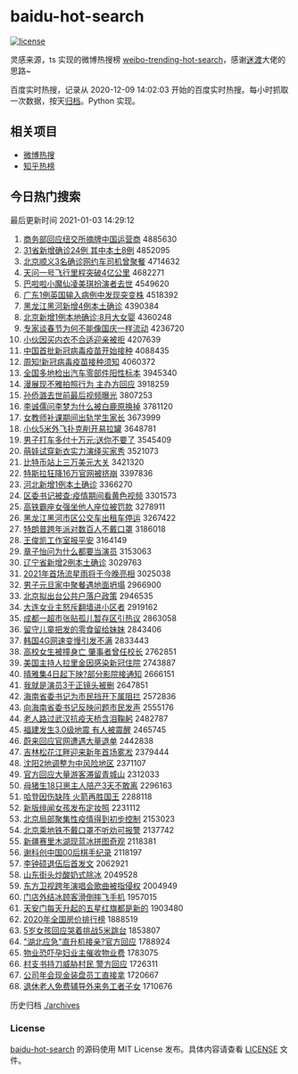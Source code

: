 # baidu-hot-search

[![license](https://img.shields.io/github/license/Arrackisarookie/baidu-hot-search)](https://github.com/Arrackisarookie/baidu-hot-search/blob/master/LICENSE)

灵感来源，ts 实现的微博热搜榜 [weibo-trending-hot-search](https://github.com/justjavac/weibo-trending-hot-search)，感谢[迷渡](https://github.com/justjavac)大佬的思路~

百度实时热搜，记录从 2020-12-09 14:02:03 开始的百度实时热搜。每小时抓取一次数据，按天[归档](./archives)。Python 实现。

## 相关项目
+ [微博热搜](https://github.com/Arrackisarookie/weibo-hot-search)
+ [知乎热榜](https://github.com/Arrackisarookie/zhihu-top-search)

## 今日热门搜索

<!-- Rank Begin -->

最后更新时间 2021-01-03 14:29:12

1. [商务部回应纽交所摘牌中国运营商](http://www.baidu.com/baidu?cl=3&tn=SE_baiduhomet8_jmjb7mjw&rsv_dl=fyb_top&fr=top1000&wd=%C9%CC%CE%F1%B2%BF%BB%D8%D3%A6%C5%A6%BD%BB%CB%F9%D5%AA%C5%C6%D6%D0%B9%FA%D4%CB%D3%AA%C9%CC) 4885630
1. [31省新增确诊24例 其中本土8例](http://www.baidu.com/baidu?cl=3&tn=SE_baiduhomet8_jmjb7mjw&rsv_dl=fyb_top&fr=top1000&wd=31%CA%A1%D0%C2%D4%F6%C8%B7%D5%EF24%C0%FD%20%C6%E4%D6%D0%B1%BE%CD%C18%C0%FD) 4852095
1. [北京顺义3名确诊网约车司机曾聚餐](http://www.baidu.com/baidu?cl=3&tn=SE_baiduhomet8_jmjb7mjw&rsv_dl=fyb_top&fr=top1000&wd=%B1%B1%BE%A9%CB%B3%D2%E53%C3%FB%C8%B7%D5%EF%CD%F8%D4%BC%B3%B5%CB%BE%BB%FA%D4%F8%BE%DB%B2%CD) 4714632
1. [天问一号飞行里程突破4亿公里](http://www.baidu.com/baidu?cl=3&tn=SE_baiduhomet8_jmjb7mjw&rsv_dl=fyb_top&fr=top1000&wd=%CC%EC%CE%CA%D2%BB%BA%C5%B7%C9%D0%D0%C0%EF%B3%CC%CD%BB%C6%C64%D2%DA%B9%AB%C0%EF) 4682271
1. [巴啦啦小魔仙凌美琪扮演者去世](http://www.baidu.com/baidu?cl=3&tn=SE_baiduhomet8_jmjb7mjw&rsv_dl=fyb_top&fr=top1000&wd=%B0%CD%C0%B2%C0%B2%D0%A1%C4%A7%CF%C9%C1%E8%C3%C0%E7%F7%B0%E7%D1%DD%D5%DF%C8%A5%CA%C0) 4549620
1. [广东1例英国输入病例中发现突变株](http://www.baidu.com/baidu?cl=3&tn=SE_baiduhomet8_jmjb7mjw&rsv_dl=fyb_top&fr=top1000&wd=%B9%E3%B6%AB1%C0%FD%D3%A2%B9%FA%CA%E4%C8%EB%B2%A1%C0%FD%D6%D0%B7%A2%CF%D6%CD%BB%B1%E4%D6%EA) 4518392
1. [黑龙江黑河新增4例本土确诊](http://www.baidu.com/baidu?cl=3&tn=SE_baiduhomet8_jmjb7mjw&rsv_dl=fyb_top&fr=top1000&wd=%BA%DA%C1%FA%BD%AD%BA%DA%BA%D3%D0%C2%D4%F64%C0%FD%B1%BE%CD%C1%C8%B7%D5%EF) 4390384
1. [北京新增1例本地确诊:8月大女婴](http://www.baidu.com/baidu?cl=3&tn=SE_baiduhomet8_jmjb7mjw&rsv_dl=fyb_top&fr=top1000&wd=%B1%B1%BE%A9%D0%C2%D4%F61%C0%FD%B1%BE%B5%D8%C8%B7%D5%EF%3A8%D4%C2%B4%F3%C5%AE%D3%A4) 4360248
1. [专家谈春节为何不能像国庆一样流动](http://www.baidu.com/baidu?cl=3&tn=SE_baiduhomet8_jmjb7mjw&rsv_dl=fyb_top&fr=top1000&wd=%D7%A8%BC%D2%CC%B8%B4%BA%BD%DA%CE%AA%BA%CE%B2%BB%C4%DC%CF%F1%B9%FA%C7%EC%D2%BB%D1%F9%C1%F7%B6%AF) 4236720
1. [小伙因买内衣不合适迎亲被拒](http://www.baidu.com/baidu?cl=3&tn=SE_baiduhomet8_jmjb7mjw&rsv_dl=fyb_top&fr=top1000&wd=%D0%A1%BB%EF%D2%F2%C2%F2%C4%DA%D2%C2%B2%BB%BA%CF%CA%CA%D3%AD%C7%D7%B1%BB%BE%DC) 4207639
1. [中国首批新冠病毒疫苗开始接种](http://www.baidu.com/baidu?cl=3&tn=SE_baiduhomet8_jmjb7mjw&rsv_dl=fyb_top&fr=top1000&wd=%D6%D0%B9%FA%CA%D7%C5%FA%D0%C2%B9%DA%B2%A1%B6%BE%D2%DF%C3%E7%BF%AA%CA%BC%BD%D3%D6%D6) 4088435
1. [周知!新冠病毒疫苗接种须知](http://www.baidu.com/baidu?cl=3&tn=SE_baiduhomet8_jmjb7mjw&rsv_dl=fyb_top&fr=top1000&wd=%D6%DC%D6%AA%21%D0%C2%B9%DA%B2%A1%B6%BE%D2%DF%C3%E7%BD%D3%D6%D6%D0%EB%D6%AA) 4060372
1. [全国多地检出汽车零部件阳性标本](http://www.baidu.com/baidu?cl=3&tn=SE_baiduhomet8_jmjb7mjw&rsv_dl=fyb_top&fr=top1000&wd=%C8%AB%B9%FA%B6%E0%B5%D8%BC%EC%B3%F6%C6%FB%B3%B5%C1%E3%B2%BF%BC%FE%D1%F4%D0%D4%B1%EA%B1%BE) 3945340
1. [漫展现不雅拍照行为 主办方回应](http://www.baidu.com/baidu?cl=3&tn=SE_baiduhomet8_jmjb7mjw&rsv_dl=fyb_top&fr=top1000&wd=%C2%FE%D5%B9%CF%D6%B2%BB%D1%C5%C5%C4%D5%D5%D0%D0%CE%AA%20%D6%F7%B0%EC%B7%BD%BB%D8%D3%A6) 3918259
1. [孙侨潞去世前最后视频曝光](http://www.baidu.com/baidu?cl=3&tn=SE_baiduhomet8_jmjb7mjw&rsv_dl=fyb_top&fr=top1000&wd=%CB%EF%C7%C8%C2%BA%C8%A5%CA%C0%C7%B0%D7%EE%BA%F3%CA%D3%C6%B5%C6%D8%B9%E2) 3807253
1. [李诚儒问李梦为什么被白鹿原换掉](http://www.baidu.com/baidu?cl=3&tn=SE_baiduhomet8_jmjb7mjw&rsv_dl=fyb_top&fr=top1000&wd=%C0%EE%B3%CF%C8%E5%CE%CA%C0%EE%C3%CE%CE%AA%CA%B2%C3%B4%B1%BB%B0%D7%C2%B9%D4%AD%BB%BB%B5%F4) 3781120
1. [女教师补课期间出轨学生家长](http://www.baidu.com/baidu?cl=3&tn=SE_baiduhomet8_jmjb7mjw&rsv_dl=fyb_top&fr=top1000&wd=%C5%AE%BD%CC%CA%A6%B2%B9%BF%CE%C6%DA%BC%E4%B3%F6%B9%EC%D1%A7%C9%FA%BC%D2%B3%A4) 3673999
1. [小伙5米外飞扑克削开易拉罐](http://www.baidu.com/baidu?cl=3&tn=SE_baiduhomet8_jmjb7mjw&rsv_dl=fyb_top&fr=top1000&wd=%D0%A1%BB%EF5%C3%D7%CD%E2%B7%C9%C6%CB%BF%CB%CF%F7%BF%AA%D2%D7%C0%AD%B9%DE) 3648781
1. [男子打车多付十万元:送你不要了](http://www.baidu.com/baidu?cl=3&tn=SE_baiduhomet8_jmjb7mjw&rsv_dl=fyb_top&fr=top1000&wd=%C4%D0%D7%D3%B4%F2%B3%B5%B6%E0%B8%B6%CA%AE%CD%F2%D4%AA%3A%CB%CD%C4%E3%B2%BB%D2%AA%C1%CB) 3545409
1. [萌娃试穿新衣实力演绎买家秀](http://www.baidu.com/baidu?cl=3&tn=SE_baiduhomet8_jmjb7mjw&rsv_dl=fyb_top&fr=top1000&wd=%C3%C8%CD%DE%CA%D4%B4%A9%D0%C2%D2%C2%CA%B5%C1%A6%D1%DD%D2%EF%C2%F2%BC%D2%D0%E3) 3521073
1. [比特币站上三万美元大关](http://www.baidu.com/baidu?cl=3&tn=SE_baiduhomet8_jmjb7mjw&rsv_dl=fyb_top&fr=top1000&wd=%B1%C8%CC%D8%B1%D2%D5%BE%C9%CF%C8%FD%CD%F2%C3%C0%D4%AA%B4%F3%B9%D8) 3421320
1. [特斯拉狂降16万官网被挤崩](http://www.baidu.com/baidu?cl=3&tn=SE_baiduhomet8_jmjb7mjw&rsv_dl=fyb_top&fr=top1000&wd=%CC%D8%CB%B9%C0%AD%BF%F1%BD%B516%CD%F2%B9%D9%CD%F8%B1%BB%BC%B7%B1%C0) 3397836
1. [河北新增1例本土确诊](http://www.baidu.com/baidu?cl=3&tn=SE_baiduhomet8_jmjb7mjw&rsv_dl=fyb_top&fr=top1000&wd=%BA%D3%B1%B1%D0%C2%D4%F61%C0%FD%B1%BE%CD%C1%C8%B7%D5%EF) 3366270
1. [区委书记被查:疫情期间看黄色视频](http://www.baidu.com/baidu?cl=3&tn=SE_baiduhomet8_jmjb7mjw&rsv_dl=fyb_top&fr=top1000&wd=%C7%F8%CE%AF%CA%E9%BC%C7%B1%BB%B2%E9%3A%D2%DF%C7%E9%C6%DA%BC%E4%BF%B4%BB%C6%C9%AB%CA%D3%C6%B5) 3301573
1. [高铁霸座女强坐他人座位被罚款](http://www.baidu.com/baidu?cl=3&tn=SE_baiduhomet8_jmjb7mjw&rsv_dl=fyb_top&fr=top1000&wd=%B8%DF%CC%FA%B0%D4%D7%F9%C5%AE%C7%BF%D7%F8%CB%FB%C8%CB%D7%F9%CE%BB%B1%BB%B7%A3%BF%EE) 3278911
1. [黑龙江黑河市区公交车出租车停运](http://www.baidu.com/baidu?cl=3&tn=SE_baiduhomet8_jmjb7mjw&rsv_dl=fyb_top&fr=top1000&wd=%BA%DA%C1%FA%BD%AD%BA%DA%BA%D3%CA%D0%C7%F8%B9%AB%BD%BB%B3%B5%B3%F6%D7%E2%B3%B5%CD%A3%D4%CB) 3267422
1. [特朗普跨年派对数百人不戴口罩](http://www.baidu.com/baidu?cl=3&tn=SE_baiduhomet8_jmjb7mjw&rsv_dl=fyb_top&fr=top1000&wd=%CC%D8%C0%CA%C6%D5%BF%E7%C4%EA%C5%C9%B6%D4%CA%FD%B0%D9%C8%CB%B2%BB%B4%F7%BF%DA%D5%D6) 3186018
1. [王俊凯工作室报平安](http://www.baidu.com/baidu?cl=3&tn=SE_baiduhomet8_jmjb7mjw&rsv_dl=fyb_top&fr=top1000&wd=%CD%F5%BF%A1%BF%AD%B9%A4%D7%F7%CA%D2%B1%A8%C6%BD%B0%B2) 3164149
1. [章子怡问为什么都要当演员](http://www.baidu.com/baidu?cl=3&tn=SE_baiduhomet8_jmjb7mjw&rsv_dl=fyb_top&fr=top1000&wd=%D5%C2%D7%D3%E2%F9%CE%CA%CE%AA%CA%B2%C3%B4%B6%BC%D2%AA%B5%B1%D1%DD%D4%B1) 3153063
1. [辽宁省新增2例本土确诊](http://www.baidu.com/baidu?cl=3&tn=SE_baiduhomet8_jmjb7mjw&rsv_dl=fyb_top&fr=top1000&wd=%C1%C9%C4%FE%CA%A1%D0%C2%D4%F62%C0%FD%B1%BE%CD%C1%C8%B7%D5%EF) 3029763
1. [2021年首场流星雨将于今晚亮相](http://www.baidu.com/baidu?cl=3&tn=SE_baiduhomet8_jmjb7mjw&rsv_dl=fyb_top&fr=top1000&wd=2021%C4%EA%CA%D7%B3%A1%C1%F7%D0%C7%D3%EA%BD%AB%D3%DA%BD%F1%CD%ED%C1%C1%CF%E0) 3025038
1. [男子元旦家中聚餐遇地面坍塌](http://www.baidu.com/baidu?cl=3&tn=SE_baiduhomet8_jmjb7mjw&rsv_dl=fyb_top&fr=top1000&wd=%C4%D0%D7%D3%D4%AA%B5%A9%BC%D2%D6%D0%BE%DB%B2%CD%D3%F6%B5%D8%C3%E6%CC%AE%CB%FA) 2966900
1. [北京拟出台公共户落户政策](http://www.baidu.com/baidu?cl=3&tn=SE_baiduhomet8_jmjb7mjw&rsv_dl=fyb_top&fr=top1000&wd=%B1%B1%BE%A9%C4%E2%B3%F6%CC%A8%B9%AB%B9%B2%BB%A7%C2%E4%BB%A7%D5%FE%B2%DF) 2946535
1. [大连女业主怒斥翻墙进小区者](http://www.baidu.com/baidu?cl=3&tn=SE_baiduhomet8_jmjb7mjw&rsv_dl=fyb_top&fr=top1000&wd=%B4%F3%C1%AC%C5%AE%D2%B5%D6%F7%C5%AD%B3%E2%B7%AD%C7%BD%BD%F8%D0%A1%C7%F8%D5%DF) 2919162
1. [成都一超市张贴孤儿暂存区引热议](http://www.baidu.com/baidu?cl=3&tn=SE_baiduhomet8_jmjb7mjw&rsv_dl=fyb_top&fr=top1000&wd=%B3%C9%B6%BC%D2%BB%B3%AC%CA%D0%D5%C5%CC%F9%B9%C2%B6%F9%D4%DD%B4%E6%C7%F8%D2%FD%C8%C8%D2%E9) 2863058
1. [留守儿童把发的零食留给妹妹](http://www.baidu.com/baidu?cl=3&tn=SE_baiduhomet8_jmjb7mjw&rsv_dl=fyb_top&fr=top1000&wd=%C1%F4%CA%D8%B6%F9%CD%AF%B0%D1%B7%A2%B5%C4%C1%E3%CA%B3%C1%F4%B8%F8%C3%C3%C3%C3) 2843406
1. [韩国4G网速变慢引发不满](http://www.baidu.com/baidu?cl=3&tn=SE_baiduhomet8_jmjb7mjw&rsv_dl=fyb_top&fr=top1000&wd=%BA%AB%B9%FA4G%CD%F8%CB%D9%B1%E4%C2%FD%D2%FD%B7%A2%B2%BB%C2%FA) 2833443
1. [高校女生被撞身亡 肇事者曾任校长](http://www.baidu.com/baidu?cl=3&tn=SE_baiduhomet8_jmjb7mjw&rsv_dl=fyb_top&fr=top1000&wd=%B8%DF%D0%A3%C5%AE%C9%FA%B1%BB%D7%B2%C9%ED%CD%F6%20%D5%D8%CA%C2%D5%DF%D4%F8%C8%CE%D0%A3%B3%A4) 2762851
1. [美国主持人拉里金因感染新冠住院](http://www.baidu.com/baidu?cl=3&tn=SE_baiduhomet8_jmjb7mjw&rsv_dl=fyb_top&fr=top1000&wd=%C3%C0%B9%FA%D6%F7%B3%D6%C8%CB%C0%AD%C0%EF%BD%F0%D2%F2%B8%D0%C8%BE%D0%C2%B9%DA%D7%A1%D4%BA) 2743887
1. [晴雅集4日起下映?部分影院接通知](http://www.baidu.com/baidu?cl=3&tn=SE_baiduhomet8_jmjb7mjw&rsv_dl=fyb_top&fr=top1000&wd=%C7%E7%D1%C5%BC%AF4%C8%D5%C6%F0%CF%C2%D3%B3%3F%B2%BF%B7%D6%D3%B0%D4%BA%BD%D3%CD%A8%D6%AA) 2666151
1. [我就是演员3于正镜头被删](http://www.baidu.com/baidu?cl=3&tn=SE_baiduhomet8_jmjb7mjw&rsv_dl=fyb_top&fr=top1000&wd=%CE%D2%BE%CD%CA%C7%D1%DD%D4%B13%D3%DA%D5%FD%BE%B5%CD%B7%B1%BB%C9%BE) 2647851
1. [海南省委书记为市民挡开下属阻拦](http://www.baidu.com/baidu?cl=3&tn=SE_baiduhomet8_jmjb7mjw&rsv_dl=fyb_top&fr=top1000&wd=%BA%A3%C4%CF%CA%A1%CE%AF%CA%E9%BC%C7%CE%AA%CA%D0%C3%F1%B5%B2%BF%AA%CF%C2%CA%F4%D7%E8%C0%B9) 2572836
1. [向海南省委书记反映问题市民发声](http://www.baidu.com/baidu?cl=3&tn=SE_baiduhomet8_jmjb7mjw&rsv_dl=fyb_top&fr=top1000&wd=%CF%F2%BA%A3%C4%CF%CA%A1%CE%AF%CA%E9%BC%C7%B7%B4%D3%B3%CE%CA%CC%E2%CA%D0%C3%F1%B7%A2%C9%F9) 2555176
1. [老人路过武汉抗疫天桥含泪鞠躬](http://www.baidu.com/baidu?cl=3&tn=SE_baiduhomet8_jmjb7mjw&rsv_dl=fyb_top&fr=top1000&wd=%C0%CF%C8%CB%C2%B7%B9%FD%CE%E4%BA%BA%BF%B9%D2%DF%CC%EC%C7%C5%BA%AC%C0%E1%BE%CF%B9%AA) 2482787
1. [福建发生3.0级地震 有人被震醒](http://www.baidu.com/baidu?cl=3&tn=SE_baiduhomet8_jmjb7mjw&rsv_dl=fyb_top&fr=top1000&wd=%B8%A3%BD%A8%B7%A2%C9%FA3.0%BC%B6%B5%D8%D5%F0%20%D3%D0%C8%CB%B1%BB%D5%F0%D0%D1) 2465745
1. [蔚来回应官网遭遇大量退单](http://www.baidu.com/baidu?cl=3&tn=SE_baiduhomet8_jmjb7mjw&rsv_dl=fyb_top&fr=top1000&wd=%CE%B5%C0%B4%BB%D8%D3%A6%B9%D9%CD%F8%D4%E2%D3%F6%B4%F3%C1%BF%CD%CB%B5%A5) 2442838
1. [吉林松花江畔迎来新年首场雾凇](http://www.baidu.com/baidu?cl=3&tn=SE_baiduhomet8_jmjb7mjw&rsv_dl=fyb_top&fr=top1000&wd=%BC%AA%C1%D6%CB%C9%BB%A8%BD%AD%C5%CF%D3%AD%C0%B4%D0%C2%C4%EA%CA%D7%B3%A1%CE%ED%DA%A1) 2379444
1. [沈阳2地调整为中风险地区](http://www.baidu.com/baidu?cl=3&tn=SE_baiduhomet8_jmjb7mjw&rsv_dl=fyb_top&fr=top1000&wd=%C9%F2%D1%F42%B5%D8%B5%F7%D5%FB%CE%AA%D6%D0%B7%E7%CF%D5%B5%D8%C7%F8) 2371107
1. [官方回应大量游客滞留青城山](http://www.baidu.com/baidu?cl=3&tn=SE_baiduhomet8_jmjb7mjw&rsv_dl=fyb_top&fr=top1000&wd=%B9%D9%B7%BD%BB%D8%D3%A6%B4%F3%C1%BF%D3%CE%BF%CD%D6%CD%C1%F4%C7%E0%B3%C7%C9%BD) 2312033
1. [母猪生18只崽主人陪产3天不敢离](http://www.baidu.com/baidu?cl=3&tn=SE_baiduhomet8_jmjb7mjw&rsv_dl=fyb_top&fr=top1000&wd=%C4%B8%D6%ED%C9%FA18%D6%BB%E1%CC%D6%F7%C8%CB%C5%E3%B2%FA3%CC%EC%B2%BB%B8%D2%C0%EB) 2296163
1. [哈登因伤缺阵 火箭再胜国王](http://www.baidu.com/baidu?cl=3&tn=SE_baiduhomet8_jmjb7mjw&rsv_dl=fyb_top&fr=top1000&wd=%B9%FE%B5%C7%D2%F2%C9%CB%C8%B1%D5%F3%20%BB%F0%BC%FD%D4%D9%CA%A4%B9%FA%CD%F5) 2288118
1. [新版绯闻女孩发布定妆照](http://www.baidu.com/baidu?cl=3&tn=SE_baiduhomet8_jmjb7mjw&rsv_dl=fyb_top&fr=top1000&wd=%D0%C2%B0%E6%E7%B3%CE%C5%C5%AE%BA%A2%B7%A2%B2%BC%B6%A8%D7%B1%D5%D5) 2231112
1. [北京局部聚集性疫情得到初步控制](http://www.baidu.com/baidu?cl=3&tn=SE_baiduhomet8_jmjb7mjw&rsv_dl=fyb_top&fr=top1000&wd=%B1%B1%BE%A9%BE%D6%B2%BF%BE%DB%BC%AF%D0%D4%D2%DF%C7%E9%B5%C3%B5%BD%B3%F5%B2%BD%BF%D8%D6%C6) 2153023
1. [北京乘地铁不戴口罩不听劝可报警](http://www.baidu.com/baidu?cl=3&tn=SE_baiduhomet8_jmjb7mjw&rsv_dl=fyb_top&fr=top1000&wd=%B1%B1%BE%A9%B3%CB%B5%D8%CC%FA%B2%BB%B4%F7%BF%DA%D5%D6%B2%BB%CC%FD%C8%B0%BF%C9%B1%A8%BE%AF) 2137742
1. [新疆赛里木湖现蓝冰拼图奇观](http://www.baidu.com/baidu?cl=3&tn=SE_baiduhomet8_jmjb7mjw&rsv_dl=fyb_top&fr=top1000&wd=%D0%C2%BD%AE%C8%FC%C0%EF%C4%BE%BA%FE%CF%D6%C0%B6%B1%F9%C6%B4%CD%BC%C6%E6%B9%DB) 2118381
1. [谢科创中国00后棋手纪录](http://www.baidu.com/baidu?cl=3&tn=SE_baiduhomet8_jmjb7mjw&rsv_dl=fyb_top&fr=top1000&wd=%D0%BB%BF%C6%B4%B4%D6%D0%B9%FA00%BA%F3%C6%E5%CA%D6%BC%CD%C2%BC) 2118197
1. [李钟硕退伍后首发文](http://www.baidu.com/baidu?cl=3&tn=SE_baiduhomet8_jmjb7mjw&rsv_dl=fyb_top&fr=top1000&wd=%C0%EE%D6%D3%CB%B6%CD%CB%CE%E9%BA%F3%CA%D7%B7%A2%CE%C4) 2062921
1. [山东街头炒酸奶式除冰](http://www.baidu.com/baidu?cl=3&tn=SE_baiduhomet8_jmjb7mjw&rsv_dl=fyb_top&fr=top1000&wd=%C9%BD%B6%AB%BD%D6%CD%B7%B3%B4%CB%E1%C4%CC%CA%BD%B3%FD%B1%F9) 2049528
1. [东方卫视跨年演唱会歌曲被指侵权](http://www.baidu.com/baidu?cl=3&tn=SE_baiduhomet8_jmjb7mjw&rsv_dl=fyb_top&fr=top1000&wd=%B6%AB%B7%BD%CE%C0%CA%D3%BF%E7%C4%EA%D1%DD%B3%AA%BB%E1%B8%E8%C7%FA%B1%BB%D6%B8%C7%D6%C8%A8) 2004949
1. [门店外结冰顾客滑倒摔飞手机](http://www.baidu.com/baidu?cl=3&tn=SE_baiduhomet8_jmjb7mjw&rsv_dl=fyb_top&fr=top1000&wd=%C3%C5%B5%EA%CD%E2%BD%E1%B1%F9%B9%CB%BF%CD%BB%AC%B5%B9%CB%A4%B7%C9%CA%D6%BB%FA) 1957015
1. [天安门每天升起的五星红旗都是新的](http://www.baidu.com/baidu?cl=3&tn=SE_baiduhomet8_jmjb7mjw&rsv_dl=fyb_top&fr=top1000&wd=%CC%EC%B0%B2%C3%C5%C3%BF%CC%EC%C9%FD%C6%F0%B5%C4%CE%E5%D0%C7%BA%EC%C6%EC%B6%BC%CA%C7%D0%C2%B5%C4) 1903480
1. [2020年全国房价排行榜](http://www.baidu.com/baidu?cl=3&tn=SE_baiduhomet8_jmjb7mjw&rsv_dl=fyb_top&fr=top1000&wd=2020%C4%EA%C8%AB%B9%FA%B7%BF%BC%DB%C5%C5%D0%D0%B0%F1) 1888519
1. [5岁女孩回应哭着挑战5米跳台](http://www.baidu.com/baidu?cl=3&tn=SE_baiduhomet8_jmjb7mjw&rsv_dl=fyb_top&fr=top1000&wd=5%CB%EA%C5%AE%BA%A2%BB%D8%D3%A6%BF%DE%D7%C5%CC%F4%D5%BD5%C3%D7%CC%F8%CC%A8) 1853807
1. ["湖北应急"直升机接亲?官方回应](http://www.baidu.com/baidu?cl=3&tn=SE_baiduhomet8_jmjb7mjw&rsv_dl=fyb_top&fr=top1000&wd=%22%BA%FE%B1%B1%D3%A6%BC%B1%22%D6%B1%C9%FD%BB%FA%BD%D3%C7%D7%3F%B9%D9%B7%BD%BB%D8%D3%A6) 1788924
1. [物业恐吓孕妇业主催收物业费](http://www.baidu.com/baidu?cl=3&tn=SE_baiduhomet8_jmjb7mjw&rsv_dl=fyb_top&fr=top1000&wd=%CE%EF%D2%B5%BF%D6%CF%C5%D4%D0%B8%BE%D2%B5%D6%F7%B4%DF%CA%D5%CE%EF%D2%B5%B7%D1) 1783075
1. [村支书持刀威胁村民 警方回应](http://www.baidu.com/baidu?cl=3&tn=SE_baiduhomet8_jmjb7mjw&rsv_dl=fyb_top&fr=top1000&wd=%B4%E5%D6%A7%CA%E9%B3%D6%B5%B6%CD%FE%D0%B2%B4%E5%C3%F1%20%BE%AF%B7%BD%BB%D8%D3%A6) 1726311
1. [公司年会现金装盘员工直接拿](http://www.baidu.com/baidu?cl=3&tn=SE_baiduhomet8_jmjb7mjw&rsv_dl=fyb_top&fr=top1000&wd=%B9%AB%CB%BE%C4%EA%BB%E1%CF%D6%BD%F0%D7%B0%C5%CC%D4%B1%B9%A4%D6%B1%BD%D3%C4%C3) 1720667
1. [退休老人免费辅导外来务工者子女](http://www.baidu.com/baidu?cl=3&tn=SE_baiduhomet8_jmjb7mjw&rsv_dl=fyb_top&fr=top1000&wd=%CD%CB%D0%DD%C0%CF%C8%CB%C3%E2%B7%D1%B8%A8%B5%BC%CD%E2%C0%B4%CE%F1%B9%A4%D5%DF%D7%D3%C5%AE) 1710676
<!-- Rank End -->

历史归档 [./archives](./archives)

### License

[baidu-hot-search](https://github.com/Arrackisarookie/baidu-hot-search) 的源码使用 MIT License 发布。具体内容请查看 [LICENSE](./LICENSE) 文件。
